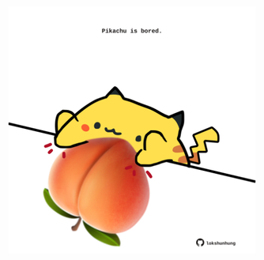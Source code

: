 <!-- built at 02/03/2024, 08:00:45 UTC -->
<p align="center">
  <img width="500" height="500" src="./ReadmeImage.svg">
</p>
